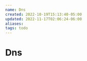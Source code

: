 ```yaml
---
name: Dns
created: 2022-10-19T15:13:40-05:00
updated: 2022-11-17T02:06:24-06:00
aliases: 
tags: todo
---
```

# Dns


